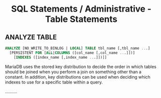 <link rel="stylesheet" href="https://cdn.jsdelivr.net/npm/bootstrap-icons@1.5.0/font/bootstrap-icons.css">
<link rel="stylesheet" href="../../../source.css">

<h1 style="text-align:center">SQL Statements / Administrative - Table Statements</h1>

## ANALYZE TABLE
```sql
ANALYZE [NO_WRITE_TO_BINLOG | LOCAL] TABLE tbl_name [,tbl_name ...] 
  [PERSISTENT FOR [ALL|COLUMNS ([col_name [,col_name ...]])] 
    [INDEXES ([index_name [,index_name ...]])]]
```
MariaDB uses the stored key distribution to decide the order in which tables should be joined when you perform a join on something other than a constant. In addition, key distributions can be used when deciding which indexes to use for a specific table within a query.





..........













